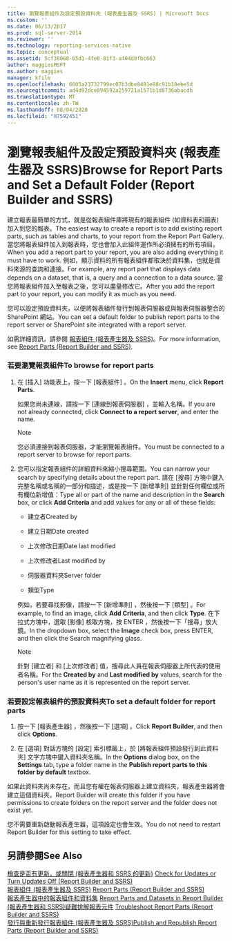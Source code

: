 ```yaml
---
title: 瀏覽報表組件及設定預設資料夾 (報表產生器及 SSRS) | Microsoft Docs
ms.custom: ''
ms.date: 06/13/2017
ms.prod: sql-server-2014
ms.reviewer: ''
ms.technology: reporting-services-native
ms.topic: conceptual
ms.assetid: 5cf38068-65d1-4fe8-81f3-a404d8fbc663
author: maggiesMSFT
ms.author: maggies
manager: kfile
ms.openlocfilehash: 6605a23732799ec07b3dbe8481e88c91b18ebe5d
ms.sourcegitcommit: ad4d92dce894592a259721a1571b1d8736abacdb
ms.translationtype: MT
ms.contentlocale: zh-TW
ms.lasthandoff: 08/04/2020
ms.locfileid: "87592451"
---
```

# <a name="browse-for-report-parts-and-set-a-default-folder-report-builder-and-ssrs"></a><span data-ttu-id="b3a93-102">瀏覽報表組件及設定預設資料夾 (報表產生器及 SSRS)</span><span class="sxs-lookup"><span data-stu-id="b3a93-102">Browse for Report Parts and Set a Default Folder (Report Builder and SSRS)</span></span>
  <span data-ttu-id="b3a93-103">建立報表最簡單的方式，就是從報表組件庫將現有的報表組件 (如資料表和圖表) 加入到您的報表。</span><span class="sxs-lookup"><span data-stu-id="b3a93-103">The easiest way to create a report is to add existing report parts, such as tables and charts, to your report from the Report Part Gallery.</span></span> <span data-ttu-id="b3a93-104">當您將報表組件加入到報表時，您也會加入此組件運作所必須擁有的所有項目。</span><span class="sxs-lookup"><span data-stu-id="b3a93-104">When you add a report part to your report, you are also adding everything it must have to work.</span></span> <span data-ttu-id="b3a93-105">例如，顯示資料的所有報表組件都取決於資料集，也就是資料來源的查詢和連接。</span><span class="sxs-lookup"><span data-stu-id="b3a93-105">For example, any report part that displays data depends on a dataset, that is, a query and a connection to a data source.</span></span> <span data-ttu-id="b3a93-106">當您將報表組件加入至報表之後，您可以盡量修改它。</span><span class="sxs-lookup"><span data-stu-id="b3a93-106">After you add the report part to your report, you can modify it as much as you need.</span></span>  
  
 <span data-ttu-id="b3a93-107">您可以設定預設資料夾，以便將報表組件發行到報表伺服器或與報表伺服器整合的 SharePoint 網站。</span><span class="sxs-lookup"><span data-stu-id="b3a93-107">You can set a default folder to publish report parts to the report server or SharePoint site integrated with a report server.</span></span>  
  
 <span data-ttu-id="b3a93-108">如需詳細資訊，請參閱 [報表組件 &#40;報表產生器及 SSRS&#41;](../report-parts-report-builder-and-ssrs.md)。</span><span class="sxs-lookup"><span data-stu-id="b3a93-108">For more information, see [Report Parts &#40;Report Builder and SSRS&#41;](../report-parts-report-builder-and-ssrs.md).</span></span>  
  
### <a name="to-browse-for-report-parts"></a><span data-ttu-id="b3a93-109">若要瀏覽報表組件</span><span class="sxs-lookup"><span data-stu-id="b3a93-109">To browse for report parts</span></span>  
  
1.  <span data-ttu-id="b3a93-110">在 [插入]  功能表上，按一下 [報表組件]  。</span><span class="sxs-lookup"><span data-stu-id="b3a93-110">On the **Insert** menu, click **Report Parts**.</span></span>  
  
     <span data-ttu-id="b3a93-111">如果您尚未連線，請按一下 [連線到報表伺服器]  ，並輸入名稱。</span><span class="sxs-lookup"><span data-stu-id="b3a93-111">If you are not already connected, click **Connect to a report server**, and enter the name.</span></span>  
  
    > [!NOTE]  
    >  <span data-ttu-id="b3a93-112">您必須連接到報表伺服器，才能瀏覽報表組件。</span><span class="sxs-lookup"><span data-stu-id="b3a93-112">You must be connected to a report server to browse for report parts.</span></span>  
  
2.  <span data-ttu-id="b3a93-113">您可以指定報表組件的詳細資料來縮小搜尋範圍。</span><span class="sxs-lookup"><span data-stu-id="b3a93-113">You can narrow your search by specifying details about the report part.</span></span> <span data-ttu-id="b3a93-114">請在 [搜尋]  方塊中鍵入完整名稱或名稱的一部分和描述，或是按一下 [新增準則]  並針對任何欄位或所有欄位新增值：</span><span class="sxs-lookup"><span data-stu-id="b3a93-114">Type all or part of the name and description in the **Search** box, or click **Add Criteria** and add values for any or all of these fields:</span></span>  
  
    -   <span data-ttu-id="b3a93-115">建立者</span><span class="sxs-lookup"><span data-stu-id="b3a93-115">Created by</span></span>  
  
    -   <span data-ttu-id="b3a93-116">建立日期</span><span class="sxs-lookup"><span data-stu-id="b3a93-116">Date created</span></span>  
  
    -   <span data-ttu-id="b3a93-117">上次修改日期</span><span class="sxs-lookup"><span data-stu-id="b3a93-117">Date last modified</span></span>  
  
    -   <span data-ttu-id="b3a93-118">上次修改者</span><span class="sxs-lookup"><span data-stu-id="b3a93-118">Last modified by</span></span>  
  
    -   <span data-ttu-id="b3a93-119">伺服器資料夾</span><span class="sxs-lookup"><span data-stu-id="b3a93-119">Server folder</span></span>  
  
    -   <span data-ttu-id="b3a93-120">類型</span><span class="sxs-lookup"><span data-stu-id="b3a93-120">Type</span></span>  
  
     <span data-ttu-id="b3a93-121">例如，若要尋找影像，請按一下 [新增準則]  ，然後按一下 [類型]  。</span><span class="sxs-lookup"><span data-stu-id="b3a93-121">For example, to find an image, click **Add Criteria**, and then click **Type**.</span></span> <span data-ttu-id="b3a93-122">在下拉式方塊中，選取 [影像]  核取方塊，按 ENTER ，然後按一下「搜尋」放大鏡。</span><span class="sxs-lookup"><span data-stu-id="b3a93-122">In the dropdown box, select the **Image** check box, press ENTER, and then click the Search magnifying glass.</span></span>  
  
    > [!NOTE]  
    >  <span data-ttu-id="b3a93-123">針對 [建立者]  和 [上次修改者]  值，搜尋此人員在報表伺服器上所代表的使用者名稱。</span><span class="sxs-lookup"><span data-stu-id="b3a93-123">For the **Created by** and **Last modified by** values, search for the person's user name as it is represented on the report server.</span></span>  
  
### <a name="to-set-a-default-folder-for-report-parts"></a><span data-ttu-id="b3a93-124">若要設定報表組件的預設資料夾</span><span class="sxs-lookup"><span data-stu-id="b3a93-124">To set a default folder for report parts</span></span>  
  
1.  <span data-ttu-id="b3a93-125">按一下 [報表產生器]  ，然後按一下 [選項]  。</span><span class="sxs-lookup"><span data-stu-id="b3a93-125">Click **Report Builder**, and then click **Options**.</span></span>  
  
2.  <span data-ttu-id="b3a93-126">在 [選項]  對話方塊的 [設定]  索引標籤上，於 [將報表組件預設發行到此資料夾]  文字方塊中鍵入資料夾名稱。</span><span class="sxs-lookup"><span data-stu-id="b3a93-126">In the **Options** dialog box, on the **Settings** tab, type a folder name in the **Publish report parts to this folder by default** textbox.</span></span>  
  
 <span data-ttu-id="b3a93-127">如果此資料夾尚未存在，而且您有權在報表伺服器上建立資料夾，報表產生器將會建立這個資料夾。</span><span class="sxs-lookup"><span data-stu-id="b3a93-127">Report Builder will create this folder if you have permissions to create folders on the report server and the folder does not exist yet.</span></span>  
  
 <span data-ttu-id="b3a93-128">您不需要重新啟動報表產生器，這項設定也會生效。</span><span class="sxs-lookup"><span data-stu-id="b3a93-128">You do not need to restart Report Builder for this setting to take effect.</span></span>  
  
## <a name="see-also"></a><span data-ttu-id="b3a93-129">另請參閱</span><span class="sxs-lookup"><span data-stu-id="b3a93-129">See Also</span></span>  
 <span data-ttu-id="b3a93-130">[檢查是否有更新，或關閉 &#40;報表產生器和 SSRS 的更新&#41;](../check-for-updates-or-turn-updates-off-report-builder-and-ssrs.md) </span><span class="sxs-lookup"><span data-stu-id="b3a93-130">[Check for Updates or Turn Updates Off &#40;Report Builder and SSRS&#41;](../check-for-updates-or-turn-updates-off-report-builder-and-ssrs.md) </span></span>  
 <span data-ttu-id="b3a93-131">[報表組件 &#40;報表產生器及 SSRS&#41;](../report-parts-report-builder-and-ssrs.md) </span><span class="sxs-lookup"><span data-stu-id="b3a93-131">[Report Parts &#40;Report Builder and SSRS&#41;](../report-parts-report-builder-and-ssrs.md) </span></span>  
 <span data-ttu-id="b3a93-132">[報表產生器中的報表組件和資料集](../report-data/report-parts-and-datasets-in-report-builder.md) </span><span class="sxs-lookup"><span data-stu-id="b3a93-132">[Report Parts and Datasets in Report Builder](../report-data/report-parts-and-datasets-in-report-builder.md) </span></span>  
 <span data-ttu-id="b3a93-133">[&#40;報表產生器和 SSRS&#41;疑難排解報表元件](../troubleshoot-report-parts-report-builder-and-ssrs.md) </span><span class="sxs-lookup"><span data-stu-id="b3a93-133">[Troubleshoot Report Parts &#40;Report Builder and SSRS&#41;](../troubleshoot-report-parts-report-builder-and-ssrs.md) </span></span>  
 [<span data-ttu-id="b3a93-134">發行與重新發行報表組件 &#40;報表產生器及 SSRS&#41;</span><span class="sxs-lookup"><span data-stu-id="b3a93-134">Publish and Republish Report Parts &#40;Report Builder and SSRS&#41;</span></span>](publish-and-republish-report-parts-report-builder-and-ssrs.md)  
  
  
